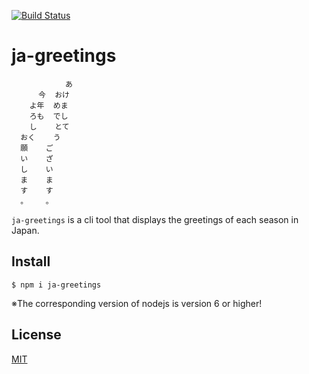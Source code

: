[![Build Status](https://travis-ci.org/k-kuwahara/ja-greetings.svg?branch=master)](https://travis-ci.org/k-kuwahara/ja-greetings)

# ja-greetings
```
            あ
      今  おけ
    よ年  めま
    ろも  でし
    し    とて
  おく    う
  願    ご
  い    ざ
  し    い
  ま    ま
  す    す
  。    。
```

`ja-greetings` is a cli tool that displays the greetings of each season in Japan.

## Install
```
$ npm i ja-greetings
```
※The corresponding version of nodejs is version 6 or higher!

## License
[MIT](https://github.com/k-kuwahara/ja-greetings/blob/master/LICENSE)
